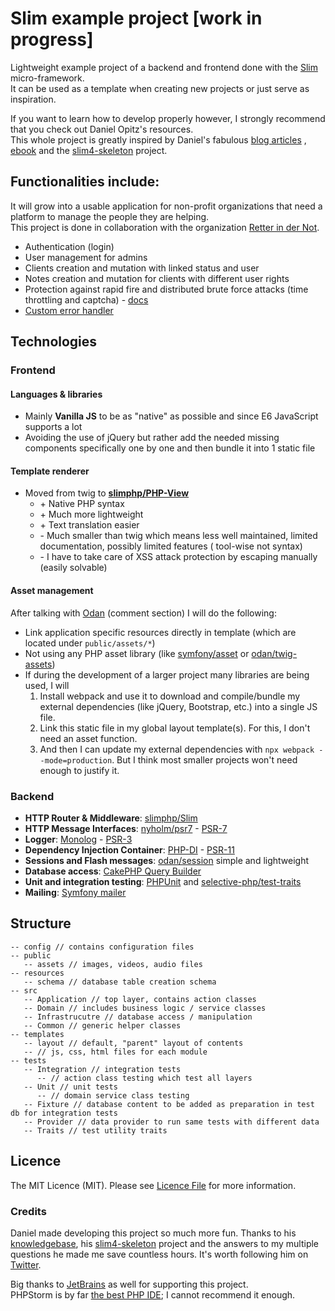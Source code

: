 # Slim example project [work in progress]

Lightweight example project of a backend and frontend done with the [Slim](https://www.slimframework.com/)
micro-framework.   
It can be used as a template when creating new projects or just serve as inspiration.

If you want to learn how to develop properly however, I strongly recommend that you check out Daniel Opitz's
resources.  
This whole project is greatly inspired by Daniel's fabulous [blog articles](https://odan.github.io/)
, [ebook](https://odan.github.io/2022/07/02/slim4-ebook-online.html)
and the [slim4-skeleton](https://odan.github.io/slim4-skeleton/) project.

## Functionalities include:

It will grow into a usable application for non-profit organizations that need a platform to manage the people they
are helping.  
This project is done in collaboration with the organization [Retter in der Not](https://www.retter-in-der-not.org).

* Authentication (login)
* User management for admins
* Clients creation and mutation with linked status and user
* Notes creation and mutation for clients with different user rights
* Protection against rapid fire and distributed brute force attacks (time throttling and
  captcha) - [docs](https://github.com/samuelgfeller/slim-example-project/blob/master/docs/security-concept.md)
* [Custom error handler](https://github.com/samuelgfeller/slim-example-project/blob/master/docs/error-handling.md)

## Technologies

### Frontend

#### Languages & libraries

* Mainly **Vanilla JS** to be as "native" as possible and since E6 JavaScript supports a lot
* Avoiding the use of jQuery but rather add the needed missing components specifically one by one and then bundle it
  into 1 static file

#### Template renderer

* Moved from twig to **[slimphp/PHP-View](https://github.com/slimphp/PHP-View)**
    * \+ Native PHP syntax
    * \+ Much more lightweight
    * \+ Text translation easier
    * \- Much smaller than twig which means less well maintained, limited documentation, possibly limited features (
      tool-wise not syntax)
    * \- I have to take care of XSS attack protection by escaping manually (easily solvable)

#### Asset management

After talking with [Odan](http://disq.us/p/2dlx8ql) (comment section) I will do the following:

* Link application specific resources directly in template (which are located under `public/assets/*`)
* Not using any PHP asset library (like [symfony/asset](https://github.com/symfony/asset)
  or [odan/twig-assets](https://github.com/odan/twig-assets))
* If during the development of a larger project many libraries are being used, I will
    1. Install webpack and use it to download and compile/bundle my external dependencies (like jQuery, Bootstrap,
       etc.) into a single JS file.
    1. Link this static file in my global layout template(s). For this, I don't need an asset function.
    1. And then I can update my external dependencies with `npx webpack --mode=production`.
       But I think most smaller projects won't need enough to justify it.

### Backend
* **HTTP Router & Middleware**: [slimphp/Slim](https://github.com/slimphp/Slim)
* **HTTP Message Interfaces**: [nyholm/psr7](https://github.com/Nyholm/psr7) - [PSR-7](https://www.php-fig.org/psr/psr-7/)
* **Logger**: [Monolog](https://github.com/Seldaek/monolog) - [PSR-3](https://www.php-fig.org/psr/psr-3/)
* **Dependency Injection Container**: [PHP-DI](https://github.com/PHP-DI/PHP-DI) -
[PSR-11](https://www.php-fig.org/psr/psr-11/)
* **Sessions and Flash messages**: [odan/session](https://github.com/odan/session) simple and lightweight
* **Database access**: [CakePHP Query Builder](https://book.cakephp.org/4/en/orm/query-builder.html)
* **Unit and integration testing**: [PHPUnit](https://github.com/sebastianbergmann/phpunit) 
and [selective-php/test-traits](https://github.com/selective-php/test-traits)
* **Mailing**: [Symfony mailer](https://symfony.com/doc/current/mailer.html)

## Structure

```
-- config // contains configuration files
-- public
   -- assets // images, videos, audio files
-- resources
   -- schema // database table creation schema
-- src
   -- Application // top layer, contains action classes
   -- Domain // includes business logic / service classes
   -- Infrastrucutre // database access / manipulation
   -- Common // generic helper classes 
-- templates
   -- layout // default, "parent" layout of contents
   -- // js, css, html files for each module 
-- tests
   -- Integration // integration tests
      -- // action class testing which test all layers
   -- Unit // unit tests
      -- // domain service class testing
   -- Fixture // database content to be added as preparation in test db for integration tests
   -- Provider // data provider to run same tests with different data
   -- Traits // test utility traits  
```

## Licence

The MIT Licence (MIT). Please
see [Licence File](https://github.com/samuelgfeller/slim-example-project/blob/master/LICENCE.txt) for more information.

### Credits

Daniel made developing this project so much more fun. Thanks to his [knowledgebase](https://odan.github.io/),
his [slim4-skeleton](https://odan.github.io/slim4-skeleton/) project and the answers to my multiple questions he
made me save countless hours. It's worth following him on [Twitter](https://twitter.com/dopitz).

Big thanks to [JetBrains](https://jb.gg/OpenSource) as well for supporting this project.  
PHPStorm is by far [the best PHP IDE](https://www.cloudways.com/blog/top-ide-and-code-editors-php-development/);
I cannot recommend it enough. 

